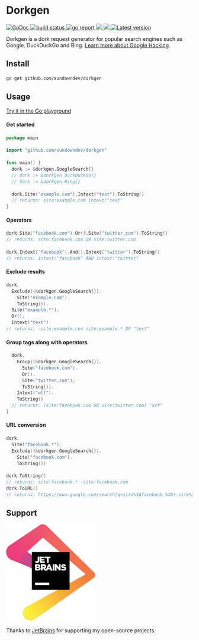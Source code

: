 # Dorkgen

<div align="left">
  <a href="https://godoc.org/github.com/sundowndev/dorkgen">
    <img src="https://godoc.org/github.com/sundowndev/dorkgen?status.svg" alt="GoDoc">
  </a>
  <a href="https://github.com/sundowndev/dorkgen/actions">
    <img src="https://img.shields.io/endpoint.svg?url=https://actions-badge.atrox.dev/sundowndev/dorkgen/badge?ref=master" alt="build status" />
  </a>
  <a href="https://goreportcard.com/report/github.com/sundowndev/dorkgen">
    <img src="https://goreportcard.com/badge/github.com/sundowndev/dorkgen" alt="go report" />
  </a>
  <a href="https://codeclimate.com/github/sundowndev/dorkgen/maintainability">
    <img src="https://api.codeclimate.com/v1/badges/e827d7cc994c6519d319/maintainability" />
  </a>
  <a href="https://codecov.io/gh/sundowndev/dorkgen">
    <img src="https://codecov.io/gh/sundowndev/dorkgen/branch/master/graph/badge.svg" />
  </a>
  <a href="https://github.com/sundowndev/dorkgen/releases">
    <img src="https://img.shields.io/github/release/SundownDEV/dorkgen.svg" alt="Latest version" />
  </a>
</div>

Dorkgen is a dork request generator for popular search engines such as Google, DuckDuckGo and Bing. [Learn more about Google Hacking](https://en.wikipedia.org/wiki/Google_hacking).

## Install

```bash
go get github.com/sundowndev/dorkgen
```

## Usage

[Try it in the Go playground](https://play.golang.org/p/ck_hEoX8cTK)

#### Get started

```go
package main

import "github.com/sundowndev/dorkgen"

func main() {
  dork := &dorkgen.GoogleSearch{}
  // dork := &dorkgen.DuckDuckGo{}
  // dork := &dorkgen.Bing{}

  dork.Site("example.com").Intext("text").ToString()
  // returns: site:example.com intext:"text"
}
```

#### Operators

```go
dork.Site("facebook.com").Or().Site("twitter.com").ToString()
// returns: site:facebook.com OR site:twitter.com

dork.Intext("facebook").And().Intext("twitter").ToString()
// returns: intext:"facebook" AND intext:"twitter"
```

#### Exclude results

```go
dork.
  Exclude((&dorkgen.GoogleSearch{}).
    Site("example.com").
    ToString()).
  Site("example.*").
  Or().
  Intext("text")
// returns: -site:example.com site:example.* OR "text"
```

#### Group tags along with operators

```go
  dork.
    Group((&dorkgen.GoogleSearch{}).
      Site("facebook.com").
      Or().
      Site("twitter.com").
      ToString()).
    Intext("wtf").
    ToString()
  // returns: (site:facebook.com OR site:twitter.com) "wtf"
}
```

#### URL conversion

```go
dork.
  Site("facebook.*").
  Exclude((&dorkgen.GoogleSearch{}).
    Site("facebook.com").
    ToString())

dork.ToString()
// returns: site:facebook.* -site:facebook.com
dork.ToURL()
// returns: https://www.google.com/search?q=site%3Afacebook.%2A+-site%3Afacebook.com
```

## Support

[![](docs/jetbrains.svg)](https://www.jetbrains.com/?from=sundowndev)

Thanks to [JetBrains](https://www.jetbrains.com/?from=sundowndev) for supporting my open-source projects.
